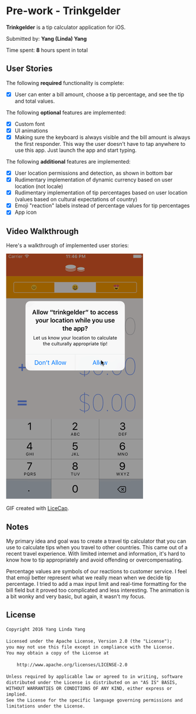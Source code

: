 # Pre-work - Trinkgelder

**Trinkgelder** is a tip calculator application for iOS.

Submitted by: **Yang (Linda) Yang**

Time spent: **8** hours spent in total

## User Stories

The following **required** functionality is complete:
* [x] User can enter a bill amount, choose a tip percentage, and see the tip and total values.

The following **optional** features are implemented:
* [x] Custom font
* [x] UI animations
* [x] Making sure the keyboard is always visible and the bill amount is always the first responder. This way the user doesn't have to tap anywhere to use this app. Just launch the app and start typing.

The following **additional** features are implemented:

- [x] User location permissions and detection, as shown in bottom bar
- [x] Rudimentary implementation of dynamic currency based on user location (not locale)
- [x] Rudimentary implementation of tip percentages based on user location (values based on cultural expectations of country)
- [x] Emoji "reaction" labels instead of percentage values for tip percentages
- [x] App icon

## Video Walkthrough

Here's a walkthrough of implemented user stories:

![Trinkgelder video walkthrough](https://raw.githubusercontent.com/yangligeryang/trinkgelder/master/trinkgelder.gif?token=AA4y7Pf8HpnAd5JHC1GEHW0__5DLARs9ks5X4NwywA%3D%3D)

GIF created with [LiceCap](http://www.cockos.com/licecap/).

## Notes

My primary idea and goal was to create a travel tip calculator that you can use to calculate tips when you travel to other countries. This came out of a recent travel experience. With limited internet and information, it's hard to know how to tip appropriately and avoid offending or overcompensating.

Percentage values are symbols of our reactions to customer service. I feel that emoji better represent what we really mean when we decide tip percentage. I tried to add a max input limit and real-time formatting for the bill field but it proved too complicated and less interesting. The animation is a bit wonky and very basic, but again, it wasn't my focus.

## License

    Copyright 2016 Yang Linda Yang

    Licensed under the Apache License, Version 2.0 (the "License");
    you may not use this file except in compliance with the License.
    You may obtain a copy of the License at

        http://www.apache.org/licenses/LICENSE-2.0

    Unless required by applicable law or agreed to in writing, software
    distributed under the License is distributed on an "AS IS" BASIS,
    WITHOUT WARRANTIES OR CONDITIONS OF ANY KIND, either express or implied.
    See the License for the specific language governing permissions and
    limitations under the License.
